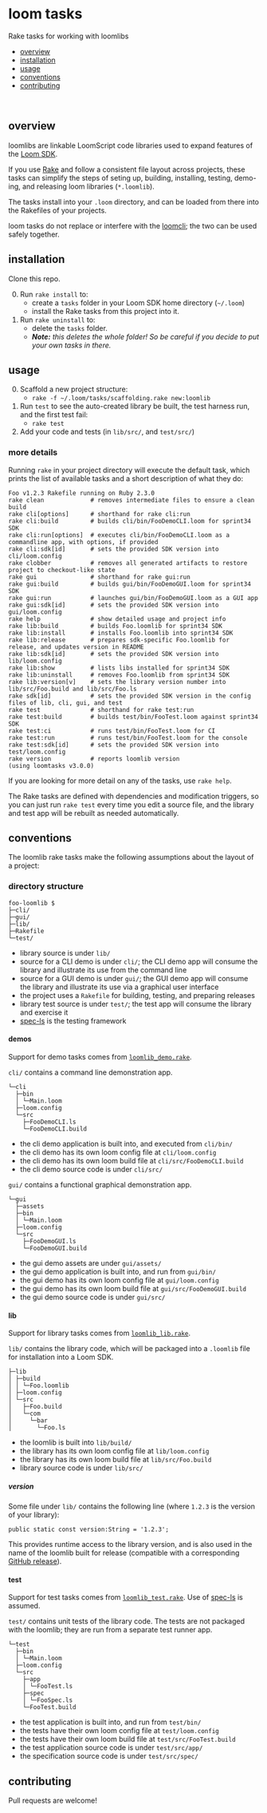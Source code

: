 loom tasks
==========

Rake tasks for working with loomlibs

- [overview](#overview)
- [installation](#installation)
- [usage](#usage)
- [conventions](#conventions)
- [contributing](#contributing)

<br>

## overview

loomlibs are linkable LoomScript code libraries used to expand features of the [Loom SDK][loomsdk].

If you use [Rake][rake] and follow a consistent file layout across projects, these tasks can simplify the steps of seting up, building, installing, testing, demo-ing, and releasing loom libraries (`*.loomlib`).

The tasks install into your `.loom` directory, and can be loaded from there into the Rakefiles of your projects.

loom tasks do not replace or interfere with the [loomcli][loomcli]; the two can be used safely together.


## installation

Clone this repo.

0. Run `rake install` to:
    * create a `tasks` folder in your Loom SDK home directory (`~/.loom`)
    * install the Rake tasks from this project into it.
0. Run `rake uninstall` to:
    * delete the `tasks` folder.
    * _**Note:** this deletes the whole folder! So be careful if you decide to put your own tasks in there._


## usage

0. Scaffold a new project structure:
    * `rake -f ~/.loom/tasks/scaffolding.rake new:loomlib`
0. Run `test` to see the auto-created library be built, the test harness run, and the first test fail:
    * `rake test`
0. Add your code and tests (in `lib/src/`, and `test/src/`)

### more details

Running `rake` in your project directory will execute the default task, which prints the list of available tasks and a short description of what they do:

    Foo v1.2.3 Rakefile running on Ruby 2.3.0
    rake clean             # removes intermediate files to ensure a clean build
    rake cli[options]      # shorthand for rake cli:run
    rake cli:build         # builds cli/bin/FooDemoCLI.loom for sprint34 SDK
    rake cli:run[options]  # executes cli/bin/FooDemoCLI.loom as a commandline app, with options, if provided
    rake cli:sdk[id]       # sets the provided SDK version into cli/loom.config
    rake clobber           # removes all generated artifacts to restore project to checkout-like state
    rake gui               # shorthand for rake gui:run
    rake gui:build         # builds gui/bin/FooDemoGUI.loom for sprint34 SDK
    rake gui:run           # launches gui/bin/FooDemoGUI.loom as a GUI app
    rake gui:sdk[id]       # sets the provided SDK version into gui/loom.config
    rake help              # show detailed usage and project info
    rake lib:build         # builds Foo.loomlib for sprint34 SDK
    rake lib:install       # installs Foo.loomlib into sprint34 SDK
    rake lib:release       # prepares sdk-specific Foo.loomlib for release, and updates version in README
    rake lib:sdk[id]       # sets the provided SDK version into lib/loom.config
    rake lib:show          # lists libs installed for sprint34 SDK
    rake lib:uninstall     # removes Foo.loomlib from sprint34 SDK
    rake lib:version[v]    # sets the library version number into lib/src/Foo.build and lib/src/Foo.ls
    rake sdk[id]           # sets the provided SDK version in the config files of lib, cli, gui, and test
    rake test              # shorthand for rake test:run
    rake test:build        # builds test/bin/FooTest.loom against sprint34 SDK
    rake test:ci           # runs test/bin/FooTest.loom for CI
    rake test:run          # runs test/bin/FooTest.loom for the console
    rake test:sdk[id]      # sets the provided SDK version into test/loom.config
    rake version           # reports loomlib version
    (using loomtasks v3.0.0)

If you are looking for more detail on any of the tasks, use `rake help`.

The Rake tasks are defined with dependencies and modification triggers, so you can just run `rake test` every time you edit a source file, and the library and test app will be rebuilt as needed automatically.


## conventions

The loomlib rake tasks make the following assumptions about the layout of a project:

### directory structure

    foo-loomlib $
    ├─cli/
    ├─gui/
    ├─lib/
    ├─Rakefile
    └─test/

* library source is under `lib/`
* source for a CLI demo is under `cli/`; the CLI demo app will consume the library and illustrate its use from the command line
* source for a GUI demo is under `gui/`; the GUI demo app will consume the library and illustrate its use via a graphical user interface
* the project uses a `Rakefile` for building, testing, and preparing releases
* library test source is under `test/`; the test app will consume the library and exercise it
* [spec-ls][spec-ls] is the testing framework

#### demos

Support for demo tasks comes from [`loomlib_demo.rake`](lib/tasks/rakefiles/loomlib_demo.rake).

`cli/` contains a command line demonstration app. <br>

    └─cli
      ├─bin
      │ └─Main.loom
      ├─loom.config
      └─src
        ├─FooDemoCLI.ls
        └─FooDemoCLI.build

* the cli demo application is built into, and executed from `cli/bin/`
* the cli demo has its own loom config file at `cli/loom.config`
* the cli demo has its own loom build file at `cli/src/FooDemoCLI.build`
* the cli demo source code is under `cli/src/`

`gui/` contains a functional graphical demonstration app. <br>

    └─gui
      ├─assets
      ├─bin
      │ └─Main.loom
      ├─loom.config
      └─src
        ├─FooDemoGUI.ls
        └─FooDemoGUI.build

* the gui demo assets are under `gui/assets/`
* the gui demo application is built into, and run from `gui/bin/`
* the gui demo has its own loom config file at `gui/loom.config`
* the gui demo has its own loom build file at `gui/src/FooDemoGUI.build`
* the gui demo source code is under `gui/src/`

#### lib

Support for library tasks comes from [`loomlib_lib.rake`](lib/tasks/rakefiles/loomlib_lib.rake).

`lib/` contains the library code, which will be packaged into a `.loomlib` file for installation into a Loom SDK. <br>

    ├─lib
    │ ├─build
    │ │ └─Foo.loomlib
    │ ├─loom.config
    │ └─src
    │   ├─Foo.build
    │   └─com
    │     └─bar
    │       └─Foo.ls

* the loomlib is built into `lib/build/`
* the library has its own loom config file at `lib/loom.config`
* the library has its own loom build file at `lib/src/Foo.build`
* library source code is under `lib/src/`

##### version

Some file under `lib/` contains the following line (where `1.2.3` is the version of your library):

```ls
public static const version:String = '1.2.3';
```

This provides runtime access to the library version, and is also used in the name of the loomlib built for release (compatible with a corresponding [GitHub release][gh-releases]).

#### test

Support for test tasks comes from [`loomlib_test.rake`](lib/tasks/rakefiles/loomlib_test.rake).
Use of [spec-ls][spec-ls] is assumed.

`test/` contains unit tests of the library code. The tests are not packaged with the loomlib; they are run from a separate test runner app. <br>

    └─test
      ├─bin
      │ └─Main.loom
      ├─loom.config
      └─src
        ├─app
        │ └─FooTest.ls
        ├─spec
        │ └─FooSpec.ls
        └─FooTest.build

* the test application is built into, and run from `test/bin/`
* the tests have their own loom config file at `test/loom.config`
* the tests have their own loom build file at `test/src/FooTest.build`
* the test application source code is under `test/src/app/`
* the specification source code is under `test/src/spec/`


## contributing

Pull requests are welcome!


[gh-releases]: https://help.github.com/articles/about-releases/ "about GitHub releases"
[loomcli]: https://loomsdk.com/#see "See the Loom CLI demo"
[loomsdk]: https://github.com/LoomSDK/LoomSDK "The Loom SDK, a native mobile app and game framework"
[rake]: https://rubygems.org/gems/rake "Rake (Ruby make)"
[spec-ls]: https://github.com/pixeldroid/spec-ls "spec-ls: a simple specification framework for loom"
